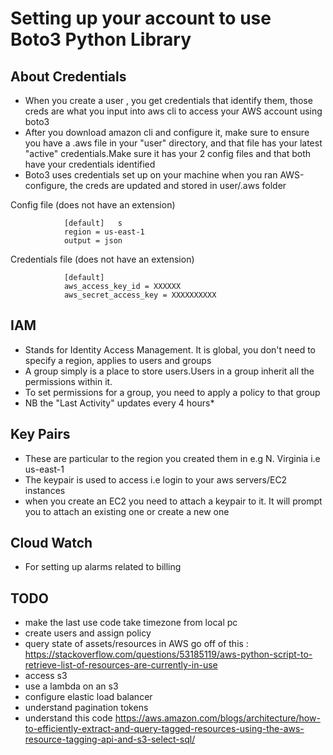 # Setting up your account to use Boto3 Python Library  

## About Credentials

- When you create a user , you get credentials that identify them, those creds are what you input into aws cli to access your AWS account using boto3 
- After you download amazon cli and configure it, make sure to ensure you have a .aws file in your "user" directory, and that file has your latest "active" credentials.Make sure it has your 2 config files and that both have your credentials identified  
- Boto3 uses credentials set up on your machine when you ran AWS-configure, the creds are updated and stored in user/.aws folder

Config file (does not have an extension)

                [default]   s
                region = us-east-1  
                output = json  

Credentials file  (does not have an extension) 

                [default]  
                aws_access_key_id = XXXXXX  
                aws_secret_access_key = XXXXXXXXXX  



## IAM  
- Stands for Identity Access Management. It is global, you don't need to specify a region, applies to users and groups  
- A group simply is a place to store users.Users in a group inherit all the permissions within it.  
- To set permissions for a group, you need to apply a policy to that group
- NB the "Last Activity" updates every 4 hours*


## Key Pairs  
- These are particular to the region you created them in e.g N. Virginia i.e us-east-1  
- The keypair is used to access i.e login to your aws servers/EC2 instances
- when you create an EC2 you need to attach a keypair to it. It will prompt you to attach an existing one or create a new one  



## Cloud Watch  
- For setting up alarms related to billing


## TODO
- make the last use code take timezone  from local pc  
- create users and assign policy  
- query state of assets/resources  in AWS go off of this : https://stackoverflow.com/questions/53185119/aws-python-script-to-retrieve-list-of-resources-are-currently-in-use  
- access s3  
- use a lambda on an s3  
- configure elastic load balancer 
- understand pagination tokens  
- understand this code https://aws.amazon.com/blogs/architecture/how-to-efficiently-extract-and-query-tagged-resources-using-the-aws-resource-tagging-api-and-s3-select-sql/ 

